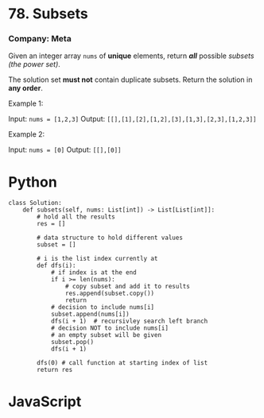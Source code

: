 # 78. Subsets
### Company: Meta

Given an integer array `nums` of **unique** elements, return ***all*** possible 
*subsets (the power set)*.

The solution set **must not** contain duplicate subsets. Return the solution in **any order**.

 

Example 1:

Input: `nums = [1,2,3]`
Output: `[[],[1],[2],[1,2],[3],[1,3],[2,3],[1,2,3]]`

Example 2:

Input: `nums = [0]`
Output: `[[],[0]]`

# Python
```
class Solution:
    def subsets(self, nums: List[int]) -> List[List[int]]:
        # hold all the results
        res = []

        # data structure to hold different values
        subset = []

        # i is the list index currently at
        def dfs(i):
            # if index is at the end
            if i >= len(nums):
                # copy subset and add it to results
                res.append(subset.copy())
                return
            # decision to include nums[i]
            subset.append(nums[i])
            dfs(i + 1)  # recursivley search left branch
            # decision NOT to include nums[i]
            # an empty subset will be given
            subset.pop()
            dfs(i + 1)

        dfs(0) # call function at starting index of list
        return res
```

# JavaScript
```
```